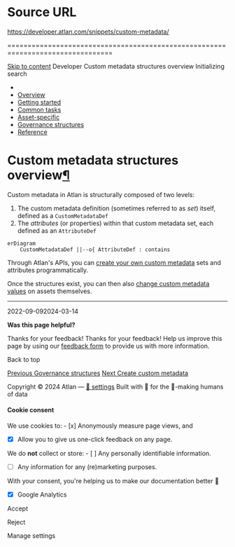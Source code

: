 # Source URL
https://developer.atlan.com/snippets/custom-metadata/

================================================================================

<!--
canonical: https://developer.atlan.com/snippets/custom-metadata/
meta-content-security-policy: object-src 'none'; base-uri 'self'; manifest-src 'self'; media-src 'self';
meta-description: Learn about the composition of custom metadata structures in Atlan and how to create them programmatically.
meta-generator: mkdocs-1.6.1, mkdocs-material-9.6.14
meta-og-description: Learn about the composition of custom metadata structures in Atlan and how to create them programmatically.
meta-og-image: https://developer.atlan.com/assets/images/social/snippets/custom-metadata/index.png
meta-og-image-height: 630
meta-og-image-type: image/png
meta-og-image-width: 1200
meta-og-title: Custom metadata structures overview - Developer
meta-og-type: website
meta-og-url: https://developer.atlan.com/snippets/custom-metadata/
meta-twitter:card: summary_large_image
meta-twitter:description: Learn about the composition of custom metadata structures in Atlan and how to create them programmatically.
meta-twitter:image: https://developer.atlan.com/assets/images/social/snippets/custom-metadata/index.png
meta-twitter:title: Custom metadata structures overview - Developer
meta-viewport: width=device-width,initial-scale=1
title: Custom metadata structures overview - Developer
-->

[Skip to content](#custom-metadata-structures-overview) Developer Custom metadata structures overview Initializing search 

* 
* [Overview](../..)
* [Getting started](../../getting-started/)
* [Common tasks](../)
* [Asset\-specific](../../patterns/)
* [Governance structures](../../governance/)
* [Reference](../../reference/)

Custom metadata structures overview[¶](#custom-metadata-structures-overview "Permanent link")
=============================================================================================

Custom metadata in Atlan is structurally composed of two levels:

1. The custom metadata definition (sometimes referred to as *set*) itself, defined as a `CustomMetadataDef`
2. The *attributes* (or properties) within that custom metadata set, each defined as an `AttributeDef`

```
erDiagram
    CustomMetadataDef ||--o{ AttributeDef : contains
```
Through Atlan's APIs, you can [create your own custom metadata](create/) sets and attributes programmatically.

Once the structures exist, you can then also [change custom metadata values](../common-examples/custom-metadata/) on assets themselves.

---

2022\-09\-092024\-03\-14

**Was this page helpful?**

Thanks for your feedback! Thanks for your feedback! Help us improve this page by using our [feedback form](https://docs.google.com/forms/d/e/1FAIpQLScfoq7vqEn8S4QvN0ehPp0MRy6WYK5x-okJDqD69lHgoPPWtg/viewform?usp=pp_url&entry.1800719315=/snippets/custom-metadata/) to provide us with more information. 

Back to top

[Previous Governance structures](../../governance/) [Next Create custom metadata](create/) 

Copyright © 2024 Atlan — [🍪 settings](#__consent) 
Built with 💙 for the 🤖\-making humans of data 

#### Cookie consent

We use cookies to: - [x] Anonymously measure page views, and
- [x] Allow you to give us one\-click feedback on any page.

 We do **not** collect or store: - [ ] Any personally identifiable information.
- [ ] Any information for any (re)marketing purposes.

 With your consent, you're helping us to make our documentation better 💙

- [x] Google Analytics

Accept

Reject

Manage settings

